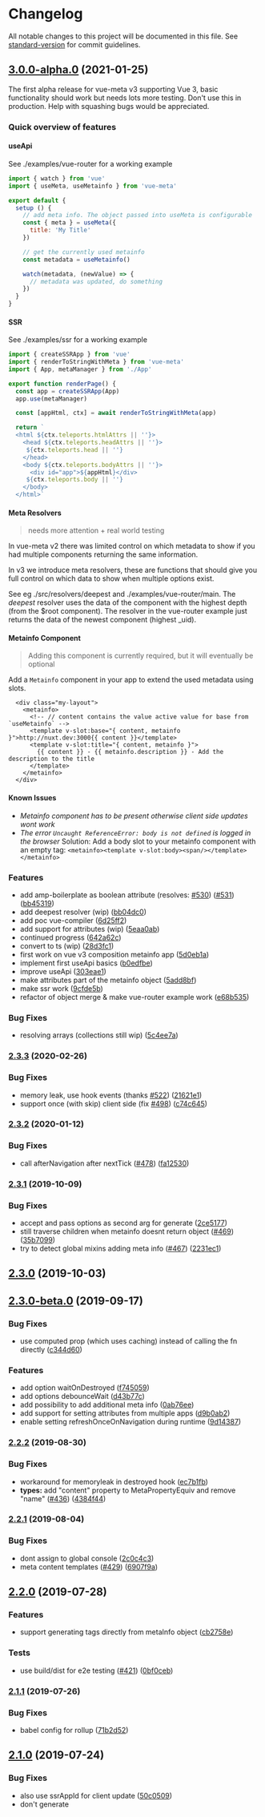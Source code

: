 # Changelog

All notable changes to this project will be documented in this file. See [standard-version](https://github.com/conventional-changelog/standard-version) for commit guidelines.

## [3.0.0-alpha.0](https://github.com/nuxt/vue-meta/compare/v2.3.3...v3.0.0-alpha.0) (2021-01-25)

The first alpha release for vue-meta v3 supporting Vue 3, basic functionality should work but needs lots more testing. Don't use this in production. Help with squashing bugs would be appreciated.

### Quick overview of features

#### useApi

See ./examples/vue-router for a working example

```js
import { watch } from 'vue'
import { useMeta, useMetainfo } from 'vue-meta'

export default {
  setup () {
    // add meta info. The object passed into useMeta is configurable
    const { meta } = useMeta({
      title: 'My Title'
    })

    // get the currently used metainfo
    const metadata = useMetainfo()

    watch(metadata, (newValue) => {
      // metadata was updated, do something
    })
  }
}
```

#### SSR

See ./examples/ssr for a working example

```js
import { createSSRApp } from 'vue'
import { renderToStringWithMeta } from 'vue-meta'
import { App, metaManager } from './App'

export function renderPage() {
  const app = createSSRApp(App)
  app.use(metaManager)

  const [appHtml, ctx] = await renderToStringWithMeta(app)

  return `
  <html ${ctx.teleports.htmlAttrs || ''}>
    <head ${ctx.teleports.headAttrs || ''}>
     ${ctx.teleports.head || ''}
    </head>
    <body ${ctx.teleports.bodyAttrs || ''}>
      <div id="app">${appHtml}</div>
     ${ctx.teleports.body || ''}
    </body>
  </html>`
```

#### Meta Resolvers

> needs more attention + real world testing

In vue-meta v2 there was limited control on which metadata to show if you had multiple components returning the same information.

In v3 we introduce meta resolvers, these are functions that should give you full control on which data to show when multiple options exist.

See eg ./src/resolvers/deepest and ./examples/vue-router/main. The _deepest_ resolver uses the data of the component with the highest depth (from the $root component). The resolver in the vue-router example just returns the data of the newest component (highest _uid).

#### Metainfo Component

> Adding this component is currently required, but it will eventually be optional

Add a `Metainfo` component in your app to extend the used metadata using slots.

```vue
  <div class="my-layout">
    <metainfo>
      <!-- // content contains the value active value for base from `useMetainfo` -->
      <template v-slot:base="{ content, metainfo }">http://nuxt.dev:3000{{ content }}</template>
      <template v-slot:title="{ content, metainfo }">
        {{ content }} - {{ metainfo.description }} - Add the description to the title
      </template>
    </metainfo>
  </div>
```

#### Known Issues

- _Metainfo component has to be present otherwise client side updates wont work_
- _The error `Uncaught ReferenceError: body is not defined` is logged in the browser_
  Solution: Add a body slot to your metainfo component with an empty tag: `<metainfo><template v-slot:body><span/></template></metainfo>`

### Features

* add amp-boilerplate as boolean attribute (resolves: [#530](https://github.com/nuxt/vue-meta/issues/530)) ([#531](https://github.com/nuxt/vue-meta/issues/531)) ([bb45319](https://github.com/nuxt/vue-meta/commit/bb453195747058d90862d2db20d6a538ef04811f))
* add deepest resolver (wip) ([bb04dc0](https://github.com/nuxt/vue-meta/commit/bb04dc068dbcf1871bdd08eddd3bb7997b122f04))
* add poc vue-compiler ([6d25ff2](https://github.com/nuxt/vue-meta/commit/6d25ff2f372f20af682389d2a8f85eacdc3423ed))
* add support for attributes (wip) ([5eaa0ab](https://github.com/nuxt/vue-meta/commit/5eaa0ab5b63000a56e0f1d4460700cc6a10d3b79))
* continued progress ([642a62c](https://github.com/nuxt/vue-meta/commit/642a62c56126f5dfdc094282f6bc179e07f022eb))
* convert to ts (wip) ([28d3fc1](https://github.com/nuxt/vue-meta/commit/28d3fc192363b9caf0a8b25a357684e6e7ae337f))
* first work on vue v3 composition metainfo app ([5d0eb1a](https://github.com/nuxt/vue-meta/commit/5d0eb1ab60ce476ed8a97e97d4d409e74284df9b))
* implement first useApi basics ([b0edfbe](https://github.com/nuxt/vue-meta/commit/b0edfbe6bd638ae3404739ec881d6a0ef598e43c))
* improve useApi ([303eae1](https://github.com/nuxt/vue-meta/commit/303eae1603a5f15611a9d66457a56b417784da8c))
* make attributes part of the metainfo object ([5add8bf](https://github.com/nuxt/vue-meta/commit/5add8bf83f597e9576b3a4502d6d7a0f1a76014c))
* make ssr work ([9cfde5b](https://github.com/nuxt/vue-meta/commit/9cfde5b5509e7cd0899ea450801bed753ec64075))
* refactor of object merge & make vue-router example work ([e68b535](https://github.com/nuxt/vue-meta/commit/e68b53573e60969a0f616c053e58a90fe87ceee2))


### Bug Fixes

* resolving arrays (collections still wip) ([5c4ee7a](https://github.com/nuxt/vue-meta/commit/5c4ee7a54720ce54cd94217c2e663b350873f4f2))

### [2.3.3](https://github.com/nuxt/vue-meta/compare/v2.3.2...v2.3.3) (2020-02-26)


### Bug Fixes

* memory leak, use hook events (thanks [#522](https://github.com/nuxt/vue-meta/issues/522)) ([21621e1](https://github.com/nuxt/vue-meta/commit/21621e13f53f45eeef5d75c76ed01c7703ad78b9))
* support once (with skip) client side (fix [#498](https://github.com/nuxt/vue-meta/issues/498)) ([c74c645](https://github.com/nuxt/vue-meta/commit/c74c645d1881e22569a2ea7ac0c903a4f6ee2243))

### [2.3.2](https://github.com/nuxt/vue-meta/compare/v2.3.1...v2.3.2) (2020-01-12)


### Bug Fixes

* call afterNavigation after nextTick ([#478](https://github.com/nuxt/vue-meta/issues/478)) ([fa12530](https://github.com/nuxt/vue-meta/commit/fa12530b3ec450338c52dea2873f6913ee3abaf0))

### [2.3.1](https://github.com/nuxt/vue-meta/compare/v2.3.0...v2.3.1) (2019-10-09)


### Bug Fixes

* accept and pass options as second arg for generate ([2ce5177](https://github.com/nuxt/vue-meta/commit/2ce5177))
* still traverse children when metainfo doesnt return object ([#469](https://github.com/nuxt/vue-meta/issues/469)) ([35b7099](https://github.com/nuxt/vue-meta/commit/35b7099))
* try to detect global mixins adding meta info ([#467](https://github.com/nuxt/vue-meta/issues/467)) ([2231ec1](https://github.com/nuxt/vue-meta/commit/2231ec1))

## [2.3.0](https://github.com/nuxt/vue-meta/compare/v2.3.0-beta.0...v2.3.0) (2019-10-03)

## [2.3.0-beta.0](https://github.com/nuxt/vue-meta/compare/v2.2.2...v2.3.0-beta.0) (2019-09-17)


### Bug Fixes

* use computed prop (which uses caching) instead of calling the fn directly ([c344d60](https://github.com/nuxt/vue-meta/commit/c344d60))


### Features

* add option waitOnDestroyed ([f745059](https://github.com/nuxt/vue-meta/commit/f745059))
* add options debounceWait ([d43b77c](https://github.com/nuxt/vue-meta/commit/d43b77c))
* add possibility to add additional  meta info ([0ab76ee](https://github.com/nuxt/vue-meta/commit/0ab76ee))
* add support for setting attributes from multiple apps ([d9b0ab2](https://github.com/nuxt/vue-meta/commit/d9b0ab2))
* enable setting refreshOnceOnNavigation during runtime ([9d14387](https://github.com/nuxt/vue-meta/commit/9d14387))

### [2.2.2](https://github.com/nuxt/vue-meta/compare/v2.2.1...v2.2.2) (2019-08-30)


### Bug Fixes

* workaround for memoryleak in destroyed hook ([ec7b1fb](https://github.com/nuxt/vue-meta/commit/ec7b1fb))
* **types:** add "content" property to MetaPropertyEquiv and remove "name" ([#436](https://github.com/nuxt/vue-meta/issues/436)) ([4384f44](https://github.com/nuxt/vue-meta/commit/4384f44))

### [2.2.1](https://github.com/nuxt/vue-meta/compare/v2.2.0...v2.2.1) (2019-08-04)


### Bug Fixes

* dont assign to global console ([2c0c4c3](https://github.com/nuxt/vue-meta/commit/2c0c4c3))
* meta content templates ([#429](https://github.com/nuxt/vue-meta/issues/429)) ([6907f9a](https://github.com/nuxt/vue-meta/commit/6907f9a))

## [2.2.0](https://github.com/nuxt/vue-meta/compare/v2.1.1...v2.2.0) (2019-07-28)


### Features

* support generating tags directly from metaInfo object ([cb2758e](https://github.com/nuxt/vue-meta/commit/cb2758e))


### Tests

* use build/dist for e2e testing ([#421](https://github.com/nuxt/vue-meta/issues/421)) ([0bf0ceb](https://github.com/nuxt/vue-meta/commit/0bf0ceb))


### [2.1.1](https://github.com/nuxt/vue-meta/compare/v2.1.0...v2.1.1) (2019-07-26)


### Bug Fixes

* babel config for rollup ([71b2d52](https://github.com/nuxt/vue-meta/commit/71b2d52))



## [2.1.0](https://github.com/nuxt/vue-meta/compare/v2.0.5...v2.1.0) (2019-07-24)


### Bug Fixes

* also use ssrAppId for client update ([50c0509](https://github.com/nuxt/vue-meta/commit/50c0509))
* don't generate <title> tag if metaInfo.title is null or false ([#409](https://github.com/nuxt/vue-meta/issues/409)) ([39ef287](https://github.com/nuxt/vue-meta/commit/39ef287))
* dont update title on client with falsy value except empty string ([6efcdf1](https://github.com/nuxt/vue-meta/commit/6efcdf1))


### Features

* add option for prepending (no)script to body ([#410](https://github.com/nuxt/vue-meta/issues/410)) ([05163a7](https://github.com/nuxt/vue-meta/commit/05163a7))
* auto add ssrAttribute to htmlAttrs ([9cf6d32](https://github.com/nuxt/vue-meta/commit/9cf6d32))
* enable onload callbacks ([#414](https://github.com/nuxt/vue-meta/issues/414)) ([fc71e1f](https://github.com/nuxt/vue-meta/commit/fc71e1f))
* make ssr app id configurable ([b0c85e5](https://github.com/nuxt/vue-meta/commit/b0c85e5))
* support json content (without disabling sanitizers) ([#415](https://github.com/nuxt/vue-meta/issues/415)) ([51fe6ea](https://github.com/nuxt/vue-meta/commit/51fe6ea))


### Tests

* update browser config ([8c35863](https://github.com/nuxt/vue-meta/commit/8c35863))



### [2.0.5](https://github.com/nuxt/vue-meta/compare/v2.0.4...v2.0.5) (2019-07-11)


### Bug Fixes

* ensure hasAttribute exists on $root.$el ([f1511ac](https://github.com/nuxt/vue-meta/commit/f1511ac))
* only show boolean attrs with truthy value ([1d9072a](https://github.com/nuxt/vue-meta/commit/1d9072a))



### [2.0.4](https://github.com/nuxt/vue-meta/compare/v2.0.3...v2.0.4) (2019-06-22)


### Bug Fixes

* add warning for v1 boolean attribute syntax ([bfeab17](https://github.com/nuxt/vue-meta/commit/bfeab17))
* dont change title when value is undefined (fix [#396](https://github.com/nuxt/vue-meta/issues/396)) ([90f9710](https://github.com/nuxt/vue-meta/commit/90f9710))


### Tests

* enable all getMetaInfo tests again ([24d7fee](https://github.com/nuxt/vue-meta/commit/24d7fee))



### [2.0.3](https://github.com/nuxt/vue-meta/compare/v2.0.2...v2.0.3) (2019-06-11)


### Bug Fixes

* $meta can be called server side before app is initiated ([ecd725d](https://github.com/nuxt/vue-meta/commit/ecd725d))



### [2.0.2](https://github.com/nuxt/vue-meta/compare/v2.0.1...v2.0.2) (2019-06-10)


### Bug Fixes

* correctly transpile builds ([6751d24](https://github.com/nuxt/vue-meta/commit/6751d24))
* use simple polyfilled includes method ([623970d](https://github.com/nuxt/vue-meta/commit/623970d))



### [2.0.1](https://github.com/nuxt/vue-meta/compare/v2.0.0...v2.0.1) (2019-06-09)


### Bug Fixes

* allow _hasMetaInfo to be configurable ([8b7b991](https://github.com/nuxt/vue-meta/commit/8b7b991))
* prevent vue-meta plugin to be installed twice ([094fd9d](https://github.com/nuxt/vue-meta/commit/094fd9d))


### Tests

* prevent plugin install twice ([8ab63b4](https://github.com/nuxt/vue-meta/commit/8ab63b4))



## [2.0.0](https://github.com/nuxt/vue-meta/compare/v2.0.0-rc.2...v2.0.0) (2019-06-09)


### Bug Fixes

* set ssr appId in mounted hook ([2dd1697](https://github.com/nuxt/vue-meta/commit/2dd1697))
* use empty string value for boolean attributes on client side (fixes [#381](https://github.com/nuxt/vue-meta/issues/381)) ([eb4980c](https://github.com/nuxt/vue-meta/commit/eb4980c))


### Features

* **ts:** add microdata meta tag type ([#382](https://github.com/nuxt/vue-meta/issues/382)) ([11c8138](https://github.com/nuxt/vue-meta/commit/11c8138))


### Tests

* add type tests to circleci ([c6180af](https://github.com/nuxt/vue-meta/commit/c6180af))
* fix ssr hydration tests ([fc57998](https://github.com/nuxt/vue-meta/commit/fc57998))



## [2.0.0-rc.2](https://github.com/nuxt/vue-meta/compare/v2.0.0-rc.1...v2.0.0-rc.2) (2019-06-06)


### Bug Fixes

* detect and apply changes triggered before or during initialization ([#377](https://github.com/nuxt/vue-meta/issues/377)) ([34c6ad9](https://github.com/nuxt/vue-meta/commit/34c6ad9))


### Features

* add basic support for multiple apps on one page ([#373](https://github.com/nuxt/vue-meta/issues/373)) ([024e7c5](https://github.com/nuxt/vue-meta/commit/024e7c5))



# [2.0.0-rc.1](https://github.com/nuxt/vue-meta/compare/v2.0.0-rc.0...v2.0.0-rc.1) (2019-04-23)


### Bug Fixes

* move addNavGuards check to mounted hook ([e80643b](https://github.com/nuxt/vue-meta/commit/e80643b)), closes [#348](https://github.com/nuxt/vue-meta/issues/348)
* use timers instead of requestAnimationFrame ([c040de7](https://github.com/nuxt/vue-meta/commit/c040de7)), closes [#313](https://github.com/nuxt/vue-meta/issues/313)



# [2.0.0-rc.0](https://github.com/nuxt/vue-meta/compare/v1.6.0...v2.0.0-rc.0) (2019-04-20)


### Bug Fixes

* add afterNavigation type ([722786d](https://github.com/nuxt/vue-meta/commit/722786d))
* add inject stub for browser build ([02e4094](https://github.com/nuxt/vue-meta/commit/02e4094))
* add ts type for refresh once ([5935cf3](https://github.com/nuxt/vue-meta/commit/5935cf3))
* afterNavigation logic (its never set in options) ([4a8f975](https://github.com/nuxt/vue-meta/commit/4a8f975))
* also render boolean attributes correctly for tags ([66e4fb4](https://github.com/nuxt/vue-meta/commit/66e4fb4))
* another inline array to const ([78f2c46](https://github.com/nuxt/vue-meta/commit/78f2c46))
* dev env name ([502c89e](https://github.com/nuxt/vue-meta/commit/502c89e))
* dont call changed with explicit this ([5ad6711](https://github.com/nuxt/vue-meta/commit/5ad6711))
* dont inline typeof definitions ([5031acf](https://github.com/nuxt/vue-meta/commit/5031acf))
* dont updateTags when the new info is not an array ([12c7949](https://github.com/nuxt/vue-meta/commit/12c7949))
* dont use object.assign/spread ([d717dbf](https://github.com/nuxt/vue-meta/commit/d717dbf))
* fix cjs build (for now) by adding var window ([95c138e](https://github.com/nuxt/vue-meta/commit/95c138e))
* ignore cssText for coverage ([e3fd8ab](https://github.com/nuxt/vue-meta/commit/e3fd8ab))
* ignore data when its not an object (fixes: [#253](https://github.com/nuxt/vue-meta/issues/253), [#279](https://github.com/nuxt/vue-meta/issues/279), [#297](https://github.com/nuxt/vue-meta/issues/297)) ([7615f41](https://github.com/nuxt/vue-meta/commit/7615f41))
* ignore package-lock not yarn.lock ([164cd8e](https://github.com/nuxt/vue-meta/commit/164cd8e))
* implement simply array polyfills (fixes [#328](https://github.com/nuxt/vue-meta/issues/328)) ([d38f81e](https://github.com/nuxt/vue-meta/commit/d38f81e))
* move rollup config and case fix ([76632ad](https://github.com/nuxt/vue-meta/commit/76632ad))
* one less thing to review ([bf864f6](https://github.com/nuxt/vue-meta/commit/bf864f6))
* only add navguards when refreshOnceOnNav is false ([93f021b](https://github.com/nuxt/vue-meta/commit/93f021b))
* prefer filter over slice ([82ba8c0](https://github.com/nuxt/vue-meta/commit/82ba8c0))
* prefer for..in instead keys.forEach ([6741897](https://github.com/nuxt/vue-meta/commit/6741897))
* prefer includes over indexOf ([6bbcf74](https://github.com/nuxt/vue-meta/commit/6bbcf74))
* remove leaked poc dependencies ([0dada3d](https://github.com/nuxt/vue-meta/commit/0dada3d))
* remove only descriptors ([c08e461](https://github.com/nuxt/vue-meta/commit/c08e461))
* rollup paths ([bfbd181](https://github.com/nuxt/vue-meta/commit/bfbd181))
* trigger meta refresh on page load (fixes [#283](https://github.com/nuxt/vue-meta/issues/283)) ([b824a27](https://github.com/nuxt/vue-meta/commit/b824a27))
* typo ([3631526](https://github.com/nuxt/vue-meta/commit/3631526))
* use Array.from ([f9604c0](https://github.com/nuxt/vue-meta/commit/f9604c0))
* use const arrays ([288871f](https://github.com/nuxt/vue-meta/commit/288871f))
* use correct var ([1e6c5b9](https://github.com/nuxt/vue-meta/commit/1e6c5b9))
* use single object prop on ([9c80dab](https://github.com/nuxt/vue-meta/commit/9c80dab))
* use undefined as child ignore indicator ([104113a](https://github.com/nuxt/vue-meta/commit/104113a))


### Features

* add afterNavigation callback (fix: [#259](https://github.com/nuxt/vue-meta/issues/259)) ([97badf6](https://github.com/nuxt/vue-meta/commit/97badf6))
* add amp as boolean attribute (resolves: [#311](https://github.com/nuxt/vue-meta/issues/311)) ([b7ee040](https://github.com/nuxt/vue-meta/commit/b7ee040))
* add browser build without ssr code ([2862a5b](https://github.com/nuxt/vue-meta/commit/2862a5b))
* add es build ([56f0b61](https://github.com/nuxt/vue-meta/commit/56f0b61))
* add getOptions method (resolves: [#215](https://github.com/nuxt/vue-meta/issues/215)) ([31e975d](https://github.com/nuxt/vue-meta/commit/31e975d))
* add option to refresh once during navigation (possible fix for [#320](https://github.com/nuxt/vue-meta/issues/320)) ([8e21175](https://github.com/nuxt/vue-meta/commit/8e21175))
* add pause/resume methods to pause updates ([d237180](https://github.com/nuxt/vue-meta/commit/d237180))
* attr keys can have array values (resolves [#231](https://github.com/nuxt/vue-meta/issues/231)) ([01edc8c](https://github.com/nuxt/vue-meta/commit/01edc8c))
* child can indicate its content should be ignored (resolves: [#204](https://github.com/nuxt/vue-meta/issues/204)) ([22e456c](https://github.com/nuxt/vue-meta/commit/22e456c))
* child can indicate parent vmid to be removed (resolves: [#288](https://github.com/nuxt/vue-meta/issues/288)) ([915fedf](https://github.com/nuxt/vue-meta/commit/915fedf))
* export hasMetaInfo helper function ([173b31d](https://github.com/nuxt/vue-meta/commit/173b31d))
* major refactor, cleanup and jest tests ([5d64d43](https://github.com/nuxt/vue-meta/commit/5d64d43))
* **ts:** update types for v2 ([#338](https://github.com/nuxt/vue-meta/issues/338)) ([7b85ff2](https://github.com/nuxt/vue-meta/commit/7b85ff2))
* render boolean attributes correctly (previously [#317](https://github.com/nuxt/vue-meta/issues/317)) ([deea5cf](https://github.com/nuxt/vue-meta/commit/deea5cf))
* track branches which contain metaInfo components ([f2e8eb5](https://github.com/nuxt/vue-meta/commit/f2e8eb5))
* use named exports to export helper functions ([95c3b7d](https://github.com/nuxt/vue-meta/commit/95c3b7d))
